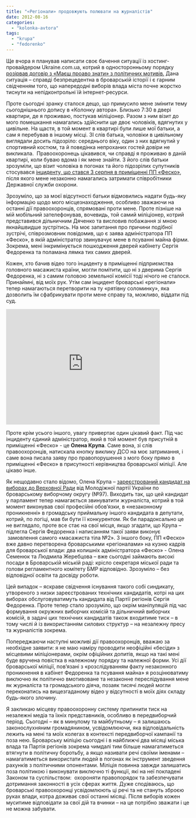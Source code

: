 ```yaml
---
title: "«Регіонали» продовжують полювати на журналістів"
date: 2012-08-16
categories: 
  - "kolonka-avtora"
tags: 
  - "krupa"
  - "fedorenko"
---
```


Ще вчора я планував написати своє бачення ситуації із хостинг-провайдером Ukraine.com.ua, котрий в односторонньому порядку [розірвав договір з «Маєш проаво знати» з політичних мотивів.](https://mpz.brovary.org/sayt-mayesh-pravo-znati-zmusheniy-zalishiti-ukrayinu/) Дана ситуація – справді безпрецедентна в броварській історії і є гарним свідченням того, що напередодні виборів влада міста почне жорстко тиснути на непідконтрольні їй інтернет-ресурси.

Проте сьогодні зранку сталося дещо, що примусило мене змінити тему сьогоднішнього допису в «Колонку автора». Близько 7:30 в двері квартири, де я проживаю, постукав міліціонер. Разом з ним візит до мого помешкання намагались здійснити ще двоє чоловіків, вдягнутих у цивільне. На щастя, в той момент в квартирі були лише мої батьки, а сам я перебував в іншому місці. ЗІ слів батька, чоловіки в цивільному виглядали досить підозріло: середнього віку, один з них вдягнутий у спортивний костюм, та й поведінка непроханих гостей довіри не викликала.  Правоохоронець цікавився, чи справді я проживаю в даній квартирі, коли буваю вдома і як мене знайти. З його слів батьки зрозуміли, що візит чоловіка в погонах та його підозрілих супутників стосувався [інциденту, що стався 3 серпня в приміщенні ПП «Феско»](https://mpz.brovary.org/yak-na-mene-vlashtuvali-oblavu-brovarski-pravoohorontsi-foto-video/), після якого мене незаконно намагались затримати співробітники Державної служби охорони.

Зрозуміло, що за моєї відсутності батьки відмовились надати будь-яку інформацію щодо мого місцезнаходження, особливо зважаючи на останні дії правоохоронців, спрямовані проти мене. Проте пізніше на мій мобільний зателефонував, вочевидь, той самий міліціонер, котрий представився дільничним Дяченко та висловив побажання зі мною якнайшвидше зустрітись. На моє запитання про причини подібної зустрічі, співрозмовник повідомив, що є заява адміністратора ПП «Феско», в якій адміністратор звинувачує мене в псуванні майна фірми. Зокрема, мені інкримінується пошкодження дверей кабінету Сергія Федоренка та поламана лямка тих самих дверей.

Кожен, хто бачив відео того інциденту в приміщенні підприємства головного масажиста країни, могли помітити, що ні з дверима Сергія Федоренка, ні з самим головою земельної комісії тоді нічого не сталося. Принаймні, від моїх рук. Утім сам інцидент броварські «регіонали» тепер намагаються перетворити на ту «рятівну соломинку», яка дозволить їм сфабрикувати проти мене справу та, можливо, віддати під суд.

<iframe src="http://www.youtube.com/embed/76fsjY9GaTI" frameborder="0" width="420" height="315"></iframe>

Проте крім усього іншого, увагу привертає один цікавий факт. Під час інциденту єдиний адміністратор, який в той момент був присутній в приміщенні «Феско» - це **Олена Крупа**. Саме вона, зі слів правоохоронців, натискала кнопку виклику ДСО на моє затримання, і саме вона писала заяву про правопорушення з мого боку прямо в приміщенні «Феско» в присутності керівництва броварської міліції. Але цікаво інше.

Як нещодавно стало відомо, Олена Крупа – [зареєстрований кандидат на виборах до Верховної Ради](https://mpz.brovary.org/tsvk-zareyestruvala-kandidativ-mazhoritarnkiv-vid-chotiroh-politichnih-partiy-u-97-mu-viborchomu-okruzi/) від Молодіжної партії України по броварському виборчому округу (№97). Виходить так, що цей кандидат у парламент тепер намагається звинуватити журналіста, котрий в той момент виконував свої професійні обов’язки, в «незаконному проникненні» в громадську приймальну іншого кандидата в депутати, котрий, по логіці, мав би бути її конкурентом. Як би парадоксально це не виглядало, проте все стає на свої місця, якщо згадати, що Крупа – підлегла Сергія Федоренка і написанням такої заяви виконує  замовлення самого «масажиста тіла №2». З іншого боку, ПП «Феско» вже давно перетворена броварськими «регіоналами» на кузню кадрів для броварської влади: два колишніх адміністратора «Феско» - Олена Семенюк та Людмила Жеребцова – вже сьогодні займають високі посади в Броварській міській раді: крісло секретаря міської ради та голови регламентного комітету БМР відповідно. Зрозуміло – без відповідної освіти та досвіду роботи.

Цей випадок – яскраве свідчення існування такого собі синдикату, утвореного з низки зареєстрованих технічних кандидатів, котрі на цих виборах обслуговуватимуть кандидата від Партії регіонів Сергія Федоренка. Проте тепер стало зрозуміло, що окрім маніпуляцій під час формування окружних виборчих комісій та дільничний виборчих комісій, в задачі цих технічних кандидатів також входитиме тиск – в тому числі й із використанням силових структур – на незалежну пресу та журналістів зокрема.

Попереджаючи наступні можливі дії правоохоронців, вважаю за необхідне заявити: я не маю наміру проводити неофіційні «бесіди» з місцевими міліціонерами, окрім офіційних допитів, якщо на такі мені буде вручена повістка в належному порядку та належної форми. Усі дії броварської міліції, пов’язані з «розслідуванням факту незаконного проникнення в кабінет Федоренка та псування майна» я розцінюватиму виключно як політично вмотивоване та незаконне переслідування мене як журналіста та громадського діяча, позаяк тисячі людей могли переконатись на вищезгаданому відео у відсутності в моїх діях складу будь-якого злочину.

Я закликаю місцеву правоохоронну систему припинити тиск на незалежні медіа та їхніх представників, особливо в передвиборчий період. Сьогодні – як в минулому та майбутньому – я залишаюсь законослухняним громадянином, усвідомлюючи, яка відповідальність лежить на мені та моїх колегах в контексті передвиборчої кампанії та поза нею. Броварську міліцію сьогодні і в найближчі два місяці міська влада та Партія регіонів зокрема чимдалі тим більше намагатиметься втягнути в політичну боротьбу, а якщо називати речі своїми іменами – намагатиметься використати людей в погонах як інструмент зведення рахунків з політичними опонентами. Міліція повинна завжди залишатись поза політикою і виконувати виключно ті функції, які на неї покладені Законом та суспільством:  охороняти правопорядок та забезпечувати дотримання законності в усіх сферах життя. Дуже сподіваюсь, що броварські правоохоронці усвідомлюють ці речі та не стануть зброєю руках влади, котра доживає свої останні місяці. Після виборів кожен муситиме відповідати за свої дій та вчинки – на це потрібно зважати і це не можна забувати.
